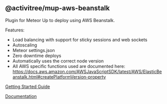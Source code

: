 ## @activitree/mup-aws-beanstalk

Plugin for Meteor Up to deploy using AWS Beanstalk.

Features:
- Load balancing with support for sticky sessions and web sockets
- Autoscaling
- Meteor settings.json
- Zero downtime deploys
- Automatically uses the correct node version
- All AWS specific functions used are documented here: https://docs.aws.amazon.com/AWSJavaScriptSDK/latest/AWS/ElasticBeanstalk.html#createPlatformVersion-property

[Getting Started Guide](./docs/getting-started.md)

[Documentation](./docs/index.md)
